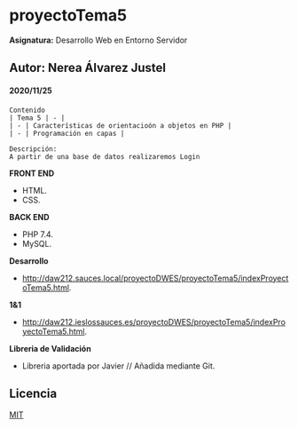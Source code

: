 # proyectoTema5
**Asignatura:** Desarrollo Web en Entorno Servidor

## Autor: Nerea Álvarez Justel

#### 2020/11/25
#### 

```
Contenido
| Tema 5 | - |
| - | Características de orientacioón a objetos en PHP |
| - | Programación en capas |

Descripción: 
A partir de una base de datos realizaremos Login 
```

**FRONT END**
- HTML.
- CSS.

**BACK END**
- PHP 7.4.
- MySQL.

**Desarrollo**
- http://daw212.sauces.local/proyectoDWES/proyectoTema5/indexProyectoTema5.html.

**1&1**
- http://daw212.ieslossauces.es/proyectoDWES/proyectoTema5/indexProyectoTema5.html.

**Libreria de Validación**
- Libreria aportada por Javier // Añadida mediante Git.

## Licencia
[MIT](https://choosealicense.com/licenses/mit/)
